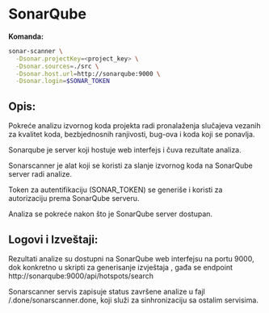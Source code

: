 # SonarQube 

**Komanda:**

```bash
sonar-scanner \
  -Dsonar.projectKey=<project_key> \
  -Dsonar.sources=./src \
  -Dsonar.host.url=http://sonarqube:9000 \
  -Dsonar.login=$SONAR_TOKEN
```

## Opis:

Pokreće analizu izvornog koda projekta radi pronalaženja slučajeva vezanih za kvalitet koda, bezbjednosnih ranjivosti, bug-ova i koda koji se ponavlja.

Sonarqube je server koji hostuje web interfejs i čuva rezultate analiza.

Sonarscanner je alat koji se koristi za slanje izvornog koda na SonarQube server radi analize.

Token za autentifikaciju (SONAR_TOKEN) se generiše i koristi za autorizaciju prema SonarQube serveru.

Analiza se pokreće nakon što je SonarQube server dostupan.

## Logovi i Izveštaji:

Rezultati analize su dostupni na SonarQube web interfejsu na portu 9000, dok konkretno u skripti za generisanje izvještaja , gađa se endpoint
http://sonarqube:9000/api/hotspots/search

Sonarscanner servis zapisuje status završene analize u fajl /.done/sonarscanner.done, koji služi za sinhronizaciju sa ostalim servisima.
